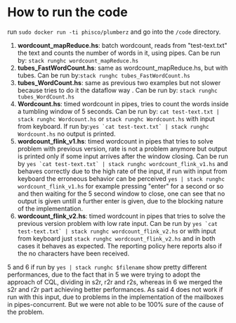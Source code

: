 # How to run the code

run ```sudo docker run -ti phisco/plumberz``` and go into the ```/code``` directory.

1.  **wordcount_mapReduce.hs**: batch wordcount, reads from "test-text.txt" the text and counts the number of words in it, using pipes. Can be run by: ```stack runghc wordcount_mapReduce.hs```
2.  **tubes_FastWordCount.hs**: same as wordcount_mapReduce.hs, but with tubes. Can be run by:```stack runghc tubes_FastWordCount.hs```
3. **tubes_WordCount.hs**: same as previous two examples but not slower because tries to do it the dataflow way . Can be run by: ```stack runghc tubes_WordCount.hs ```
4.  **Wordcount.hs**: timed wordcount in pipes, tries to count the words inside a tumbling window of 5 seconds. Can be run by: ```cat test-text.txt | stack runghc Wordcount.hs``` or ```stack runghc Wordcount.hs``` with input from keyboard.
If run by:```yes `cat test-text.txt` | stack runghc Wordcount.hs``` no output is printed.
5.  **wordcount_flink_v1.hs**: timed wordcount in pipes that tries to solve problem with previous version, rate is not a problem anymore but output is printed only if some input arrives after the window closing. Can be run by ```yes `cat test-text.txt` | stack runghc wordcount_flink_v1.hs``` and behaves correctly due to the high rate of the input, if run with input from keyboard the erroneous behavior can be perceived ```yes | stack runghc wordcount_flink_v1.hs``` for example pressing "enter" for a second or so and then waiting for the 5 second window to close, one can see that no output is given untill a further enter is given, due to the blocking nature of the implementation.
6.  **wordcount_flink_v2.hs**: timed wordcount in pipes that tries to solve the previous version problem with low rate input. Can be run by ```yes `cat test-text.txt` | stack runghc wordcount_flink_v2.hs``` or with input from keyboard just ```stack runghc wordcount_flink_v2.hs``` and in both cases it behaves as expected. The reporting policy here reports also if the no characters have been received.

5 and 6 if run by ```yes | stack runghc $filename``` show pretty different performances, due to the fact that in 5 we were trying to adopt the approach of CQL, dividing in s2r, r2r and r2s, whereas in 6 we merged the s2r and r2r part achieving better performances.
As said 4 does not work if run with this input, due to problems in the implementation of the mailboxes in pipes-concurrent. But we were not able to be 100% sure of the cause of the problem.
